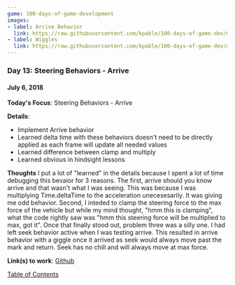 ```yaml
---
game: 100-days-of-game-development
images: 
- label: Arrive Behavior
  link: https://raw.githubusercontent.com/kpable/100-days-of-game-dev/master/images/day13-sb-arrive/arrive.gif
- label: Wiggles
  link: https://raw.githubusercontent.com/kpable/100-days-of-game-dev/master/images/day13-sb-arrive/wiggles.gif
---
```


<a name="day-13"></a>
### Day 13: Steering Behaviors - Arrive
#### July 6, 2018 

**Today's Focus**: Steering Behaviors - Arrive

**Details**:
  - Implement Arrive behavior
  - Learned delta time with these behaviors doesn't need to be directly applied as each frame will update all needed values
  - Learned difference between clamp and multiply
  - Learned obvious in hindsight lessons

**Thoughts** 
I put a lot of "learned" in the details because I spent a lot of time debugging this bevaior for 3 reasons. The first, arrive should you know arrive and that wasn't what I was seeing. This was because I was multiplying Time.deltaTime to the acceleration unecesesarily. It was giving me odd behavior. Second, I inteded to clamp the steering force to the max force of the vehicle but while my mind thought, "hmm this is clamping", what the code rightly saw was "hmm this steering force will be multiplied to max, got it". Once that finally stood out, problem three was a silly one. I had left seek behavior active when I was testing arrive. This resulted in arrive behavior with a giggle once it arrived as seek would always move past the mark and return. Seek has no chill and will always move at max force. 

<!-- 
**Examples**: 

#### Arrive Behavior
![Arrive Behavior](https://raw.githubusercontent.com/kpable/100-days-of-game-dev/master/images/day13-sb-arrive/arrive.gif)  

#### Wiggles
![Arrive and Seek Behavior = Wiggles](https://raw.githubusercontent.com/kpable/100-days-of-game-dev/master/images/day13-sb-arrive/wiggles.gif)  
 -->

**Link(s) to work**: [Github](https://github.com/Kpable/Kpable-Labs/tree/misc/steering-behavior/Assets/Misc/Steering%20Behaviors)

[Table of Contents](#toc)